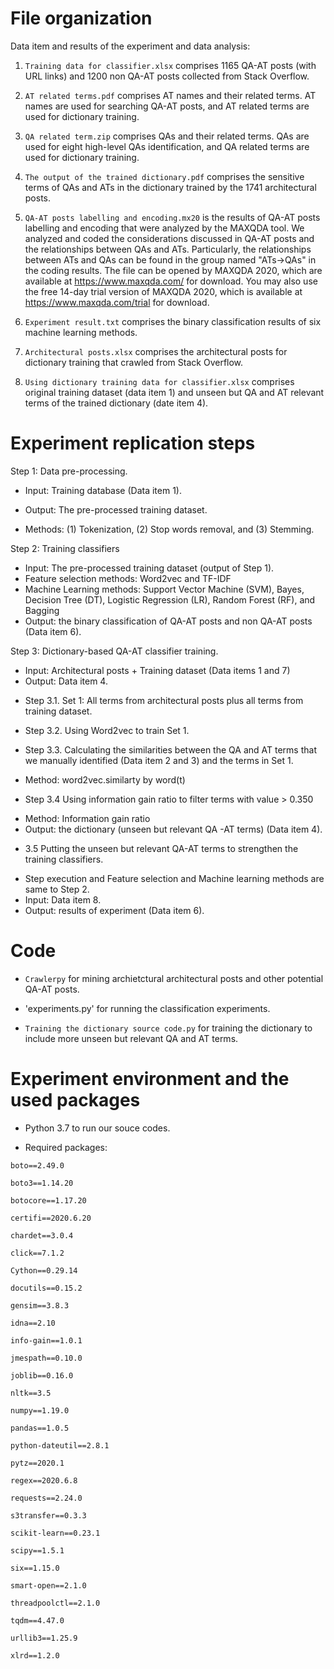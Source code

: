 # File organization

Data item and results of the experiment and data analysis:

1. `Training data for classifier.xlsx` comprises 1165 QA-AT posts (with URL links) and 1200 non QA-AT posts collected from Stack Overflow.


2. `AT related terms.pdf` 
comprises AT names and their related terms. AT names are used for searching QA-AT posts, 
and AT related terms are used for dictionary training.  


3. `QA related term.zip`
comprises QAs and their related terms. QAs are used for eight high-level QAs identification, 
and QA related terms are used for dictionary training. 


4. `The output of the trained dictionary.pdf` 
comprises the sensitive terms of QAs and ATs in the dictionary trained by the 1741 architectural posts.  

5. `QA-AT posts labelling and encoding.mx20` is the results of QA-AT posts labelling and encoding that were analyzed by the MAXQDA tool. We analyzed and coded the considerations discussed in QA-AT posts and the relationships between QAs and ATs. Particularly, the relationships between ATs and QAs can be found in the group named "ATs->QAs" in the coding results. The file can be opened by MAXQDA 2020, which are available at https://www.maxqda.com/ for download. You may also use the free 14-day trial version of MAXQDA 2020, which is available at https://www.maxqda.com/trial for download.

6. `Experiment result.txt`
comprises the binary classification results of six machine learning methods.

7. `Architectural posts.xlsx`
comprises the architectural posts for dictionary training that crawled from Stack Overflow.

8. `Using dictionary training data for classifier.xlsx`
comprises original training dataset (data item 1) and unseen but QA and AT relevant terms of the trained dictionary (date item 4). 

# Experiment replication steps

Step 1: Data pre-processing. 

* Input: Training database (Data item 1).
* Output: The pre-processed training dataset.

* Methods: (1) Tokenization, (2) Stop words removal, and (3) Stemming.

Step 2: Training classifiers 

* Input: The pre-processed training dataset (output of Step 1).
* Feature selection methods: Word2vec and TF-IDF
* Machine Learning methods: Support Vector Machine (SVM), Bayes, Decision Tree (DT), Logistic Regression (LR), Random Forest (RF), and Bagging
* Output: the binary classification of QA-AT posts and non QA-AT posts (Data item 6).

Step 3: Dictionary-based QA-AT classifier training.

* Input: Architectural posts + Training dataset (Data items 1 and 7)
* Output: Data item 4.

 - Step 3.1. Set 1: All terms from architectural posts plus all terms from training dataset.

 - Step 3.2. Using Word2vec to train Set 1.

 - Step 3.3. Calculating the similarities between the QA and AT terms that we manually identified (Data item 2 and 3) and the terms in Set 1.
  * Method: word2vec.similarty by word(t)

 - Step 3.4 Using information gain ratio to filter terms with value > 0.350
  * Method: Information gain ratio
  * Output: the dictionary (unseen but relevant QA -AT terms) (Data item 4).

 - 3.5 Putting the unseen but relevant QA-AT terms to strengthen the training classifiers.
  * Step execution and Feature selection and Machine learning methods are same to Step 2.
  * Input: Data item 8.
  * Output: results of experiment (Data item 6).



# Code
* `Crawlerpy` for mining archietctural architectural posts and other potential QA-AT posts.

* 'experiments.py'
for running the classification experiments.

* `Training the dictionary source code.py`
for training the dictionary to include more unseen but relevant QA and AT terms.

# Experiment environment and the used packages
* Python 3.7 to run our souce codes.

* Required packages:

`boto==2.49.0`

`boto3==1.14.20`

`botocore==1.17.20`

`certifi==2020.6.20`

`chardet==3.0.4`

`click==7.1.2`

`Cython==0.29.14`

`docutils==0.15.2`

`gensim==3.8.3`

`idna==2.10`

`info-gain==1.0.1`

`jmespath==0.10.0`

`joblib==0.16.0`

`nltk==3.5`

`numpy==1.19.0`

`pandas==1.0.5`

`python-dateutil==2.8.1`

`pytz==2020.1`

`regex==2020.6.8`

`requests==2.24.0`

`s3transfer==0.3.3`

`scikit-learn==0.23.1`

`scipy==1.5.1`

`six==1.15.0`

`smart-open==2.1.0`

`threadpoolctl==2.1.0`

`tqdm==4.47.0`

`urllib3==1.25.9`

`xlrd==1.2.0`


